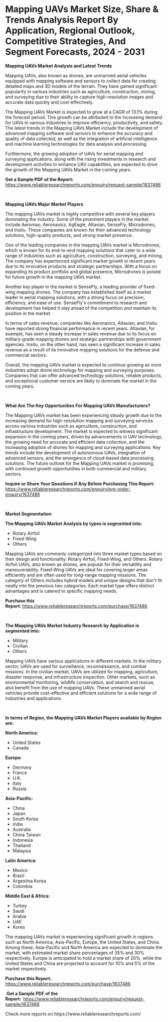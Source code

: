 <p><h1>Mapping UAVs Market Size, Share & Trends Analysis Report By Application, Regional Outlook, Competitive Strategies, And Segment Forecasts, 2024 - 2031</h1></p><p><strong>Mapping UAVs Market Analysis and Latest Trends</strong></p>
<p><p>Mapping UAVs, also known as drones, are unmanned aerial vehicles equipped with mapping software and sensors to collect data for creating detailed maps and 3D models of the terrain. They have gained significant popularity in various industries such as agriculture, construction, mining, and surveying due to their ability to capture high-resolution images and accurate data quickly and cost-effectively.</p><p>The Mapping UAVs Market is expected to grow at a CAGR of 13.1% during the forecast period. This growth can be attributed to the increasing demand for UAVs in various industries to improve efficiency, productivity, and safety. The latest trends in the Mapping UAVs Market include the development of advanced mapping software and sensors to enhance the accuracy and quality of data collected, as well as the integration of artificial intelligence and machine learning technologies for data analysis and processing.</p><p>Furthermore, the growing adoption of UAVs for aerial mapping and surveying applications, along with the rising investments in research and development activities to enhance UAV capabilities, are expected to drive the growth of the Mapping UAVs Market in the coming years.</p></p>
<p><strong>Get a Sample PDF of the Report:&nbsp;</strong> <a href="https://www.reliableresearchreports.com/enquiry/request-sample/1637486">https://www.reliableresearchreports.com/enquiry/request-sample/1637486</a></p>
<p>&nbsp;</p>
<p><strong>Mapping UAVs Major Market Players</strong></p>
<p><p>The mapping UAVs market is highly competitive with several key players dominating the industry. Some of the prominent players in the market include Aeromao, Aeronavics, AgEagle, Altavian, SenseFly, Microdrones, and Insitu. These companies are known for their advanced technology solutions, high-quality products, and strong market presence.</p><p>One of the leading companies in the mapping UAVs market is Microdrones, which is known for its end-to-end mapping solutions that cater to a wide range of industries such as agriculture, construction, surveying, and mining. The company has experienced significant market growth in recent years due to its innovative products and strategic partnerships. With a focus on expanding its product portfolio and global presence, Microdrones is poised for future growth in the mapping UAVs market.</p><p>Another key player in the market is SenseFly, a leading provider of fixed-wing mapping drones. The company has established itself as a market leader in aerial mapping solutions, with a strong focus on precision, efficiency, and ease of use. SenseFly's commitment to research and development has helped it stay ahead of the competition and maintain its position in the market.</p><p>In terms of sales revenue, companies like Aeronavics, Altavian, and Insitu have reported strong financial performance in recent years. Altavian, for example, has seen a steady increase in sales revenue due to its focus on military-grade mapping drones and strategic partnerships with government agencies. Insitu, on the other hand, has seen a significant increase in sales revenue as a result of its innovative mapping solutions for the defense and commercial sectors.</p><p>Overall, the mapping UAVs market is expected to continue growing as more industries adopt drone technology for mapping and surveying purposes. Companies that can offer advanced technology solutions, reliable products, and exceptional customer service are likely to dominate the market in the coming years.</p></p>
<p>&nbsp;</p>
<p><strong>What Are The Key Opportunities For Mapping UAVs Manufacturers?</strong></p>
<p><p>The Mapping UAVs market has been experiencing steady growth due to the increasing demand for high-resolution mapping and surveying services across various industries such as agriculture, construction, and infrastructure development. The market is expected to witness significant expansion in the coming years, driven by advancements in UAV technology, the growing need for accurate and efficient data collection, and the increasing adoption of drones for mapping and surveying applications. Key trends include the development of autonomous UAVs, integration of advanced sensors, and the emergence of cloud-based data processing solutions. The future outlook for the Mapping UAVs market is promising, with continued growth opportunities in both commercial and military sectors.</p></p>
<p><strong>Inquire or Share Your Questions If Any Before Purchasing This Report:</strong> <a href="https://www.reliableresearchreports.com/enquiry/pre-order-enquiry/1637486">https://www.reliableresearchreports.com/enquiry/pre-order-enquiry/1637486</a></p>
<p>&nbsp;</p>
<p><strong>Market Segmentation</strong></p>
<p><strong>The Mapping UAVs Market Analysis by types is segmented into:</strong></p>
<p><ul><li>Rotary Airfoil</li><li>Fixed-Wing</li><li>Others</li></ul></p>
<p><p>Mapping UAVs are commonly categorized into three market types based on their design and functionality: Rotary Airfoil, Fixed-Wing, and Others. Rotary Airfoil UAVs, also known as drones, are popular for their versatility and maneuverability. Fixed-Wing UAVs are ideal for covering larger areas efficiently and are often used for long-range mapping missions. The category of Others includes hybrid models and unique designs that don't fit neatly into the previous two categories. Each market type offers distinct advantages and is catered to specific mapping needs.</p></p>
<p><strong>Purchase this Report:&nbsp;</strong><a href="https://www.reliableresearchreports.com/purchase/1637486">https://www.reliableresearchreports.com/purchase/1637486</a></p>
<p>&nbsp;</p>
<p><strong>The Mapping UAVs Market Industry Research by Application is segmented into:</strong></p>
<p><ul><li>Military</li><li>Civilian</li><li>Others</li></ul></p>
<p><p>Mapping UAVs have various applications in different markets. In the military sector, UAVs are used for surveillance, reconnaissance, and combat missions. In the civilian market, UAVs are utilized for mapping, agriculture, disaster response, and infrastructure inspection. Other markets, such as environmental monitoring, wildlife conservation, and search and rescue, also benefit from the use of mapping UAVs. These unmanned aerial vehicles provide cost-effective and efficient solutions for a wide range of industries and applications.</p></p>
<p>&nbsp;</p>
<p><strong>In terms of Region, the Mapping UAVs Market Players available by Region are:</strong></p>
<p>
    <p> <strong> North America: </strong>
        <ul>
            <li>United States</li>
            <li>Canada</li>
        </ul>
        </p> 
    <p> <strong> Europe: </strong>
        <ul>
            <li>Germany</li>
            <li>France</li>
            <li>U.K.</li>
            <li>Italy</li>
            <li>Russia</li>
        </ul>
        </p> 
    <p> <strong> Asia-Pacific: </strong>
        <ul>
            <li>China</li>
            <li>Japan</li>
            <li>South Korea</li>
            <li>India</li>
            <li>Australia</li>
            <li>China Taiwan</li>
            <li>Indonesia</li>
            <li>Thailand</li>
            <li>Malaysia</li>
        </ul>
        </p> 
    <p> <strong> Latin America: </strong>
        <ul>
            <li>Mexico</li>
            <li>Brazil</li>
            <li>Argentina Korea</li>
            <li>Colombia</li>
        </ul>
        </p> 
    <p> <strong> Middle East & Africa: </strong>
        <ul>
            <li>Turkey</li>
            <li>Saudi</li>
            <li>Arabia</li>
            <li>UAE</li>
            <li>Korea</li>
        </ul>
    </p>
    </p>
<p><p>The mapping UAVs market is experiencing significant growth in regions such as North America, Asia-Pacific, Europe, the United States, and China. Among these, Asia-Pacific and North America are expected to dominate the market, with estimated market share percentages of 35% and 30% respectively. Europe is anticipated to hold a market share of 20%, while the United States and China are projected to account for 10% and 5% of the market respectively.</p></p>
<p><strong>Purchase this Report: </strong><a href="https://www.reliableresearchreports.com/purchase/1637486">https://www.reliableresearchreports.com/purchase/1637486</a></p>
<p>&nbsp;<strong>Get a Sample PDF of the Report:&nbsp;&nbsp;</strong><a href="https://www.reliableresearchreports.com/enquiry/request-sample/1637486">https://www.reliableresearchreports.com/enquiry/request-sample/1637486</a></p>
<p><strong></strong></p>
<p>Check more reports on https://www.reliableresearchreports.com/</p>